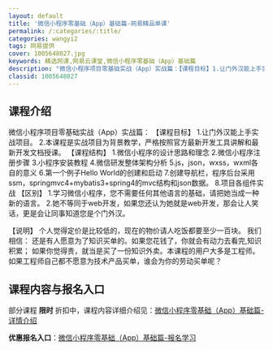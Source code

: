 ```yaml
---
layout: default
title: '微信小程序零基础（App）基础篇-网易精品单课'
permalink: /:categories/:title/
categories: wangyi2
tags: 网易提供
cover: 1005648027.jpg
keywords: 精选网课,网易云课堂,微信小程序零基础（App）基础篇
description: "微信小程序项目零基础实战（App）实战篇：【课程目标】1.让门外汉能上手实战项目。2.本课程是实战项目为背景教学，严格按照官方最新开发工具讲解和最新开发文档授课。【课程结构】1.微信小程序的"
classid: 1005648027
---
```


## 课程介绍

微信小程序项目零基础实战（App）实战篇：
【课程目标】
        1.让门外汉能上手实战项目。
        2.本课程是实战项目为背景教学，严格按照官方最新开发工具讲解和最新开发文档授课。
【课程结构】
        1.微信小程序的设计思路和理念
        2.微信小程序注册步骤
        3.小程序安装教程
        4.微信研发整体架构分析
        5.js，json，wxss，wxml各自的意义
        6.第一个例子Hello World的创建和启动
        7.创建导航栏，程序后台采用ssm，springmvc4+mybatis3+spring4的mvc结构和json数据。
        8.项目各组件实战
【区别】
       1.学习微信小程序，您不需要任何其他语言的基础，请把她当成一种新的语言。
       2.她不等同于web开发，如果您还认为她就是web开发，那会让人笑话，更是会让同事知道您是个门外汉。

【说明】
       个人觉得定价是比较低的，现在的物价请人吃饭都要至少一百块。 我们相信：
     还是有人愿意为了知识买单的。如果您花钱了，你就会有动力去看完,知识积累；
     如果你觉得贵，就当是买了一份知识外卖。本课程的用户大多是工程师。如果工程师自己都不愿意为技术产品买单，谁会为你的劳动买单呢？

## 课程内容与报名入口

部分课程 **限时** 折扣中，课程内容详细介绍见：[微信小程序零基础（App）基础篇-详情介绍](https://study.163.com/course/introduction/1005648027.htm?share=1&shareId=1025206652&utm_campaign=share&utm_medium=iphoneShare&utm_source=&utm_u=1025206652)

**优惠报名入口**：[微信小程序零基础（App）基础篇-报名学习](https://study.163.com/course/introduction/1005648027.htm?share=1&shareId=1025206652&utm_campaign=share&utm_medium=iphoneShare&utm_source=&utm_u=1025206652)

